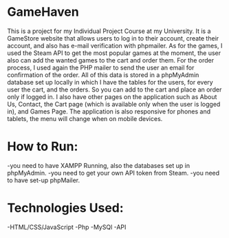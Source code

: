 # GameHaven

This is a project for my Individual Project Course at my University. It is a GameStore website that allows users to log in to their account, create their account, and also has e-mail verification with phpmailer. As for the games, I used the Steam API to get the most popular games at the moment, the user also can add the wanted games to the cart and order them. For the order process, I used again the PHP mailer to send the user an email for confirmation of the order. 
All of this data is stored in a phpMyAdmin database set up locally in which I have the tables for the users, for every user the cart, and the orders. So you can add to the cart and place an order only if logged in.
I also have other pages on the application such as About Us, Contact, the Cart page (which is available only when the user is logged in), and Games Page. 
The application is also responsive for phones and tablets, the menu will change when on mobile devices. 

# How to Run:
-you need to have XAMPP Running,  also the databases set up in phpMyAdmin. 
-you need to get your own API token from Steam.
-you need to have set-up phpMailer.

# Technologies Used:
-HTML/CSS/JavaScript
-Php
-MySQl
-API
